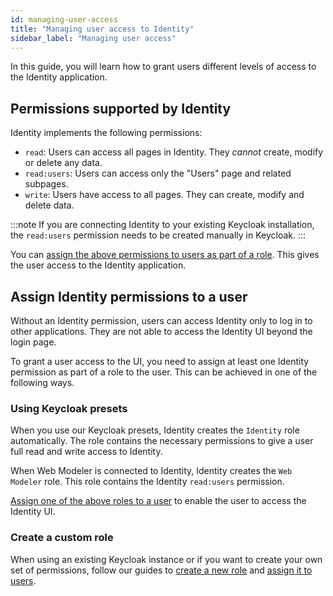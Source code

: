 ```yaml
---
id: managing-user-access
title: "Managing user access to Identity"
sidebar_label: "Managing user access"
---
```


In this guide, you will learn how to grant users different levels of access to the Identity application.

## Permissions supported by Identity

Identity implements the following permissions:

- `read`: Users can access all pages in Identity. They _cannot_ create, modify or delete any data.
- `read:users`: Users can access only the "Users" page and related subpages.
- `write`: Users have access to all pages. They can create, modify and delete data.

:::note
If you are connecting Identity to your existing Keycloak installation, the `read:users` permission needs to be created
manually in Keycloak.
:::

You can [assign the above permissions to users as part of a role](assigning-a-role-to-a-user.md).
This gives the user access to the Identity application.

## Assign Identity permissions to a user

Without an Identity permission, users can access Identity only to log in to other applications.
They are not able to access the Identity UI beyond the login page.

To grant a user access to the UI, you need to assign at least one Identity permission as part of a role to the user.
This can be achieved in one of the following ways.

### Using Keycloak presets

When you use our Keycloak presets, Identity creates the `Identity` role automatically.
The role contains the necessary permissions to give a user full read and write access to Identity.

When Web Modeler is connected to Identity, Identity creates the `Web Modeler` role. This role contains the Identity
`read:users` permission.

[Assign one of the above roles to a user](assigning-a-role-to-a-user.md) to enable the user to access the Identity UI.

### Create a custom role

When using an existing Keycloak instance or if you want to create your own set of permissions, follow our guides to
[create a new role](adding-a-role.md) and [assign it to users](assigning-a-role-to-a-user.md).
